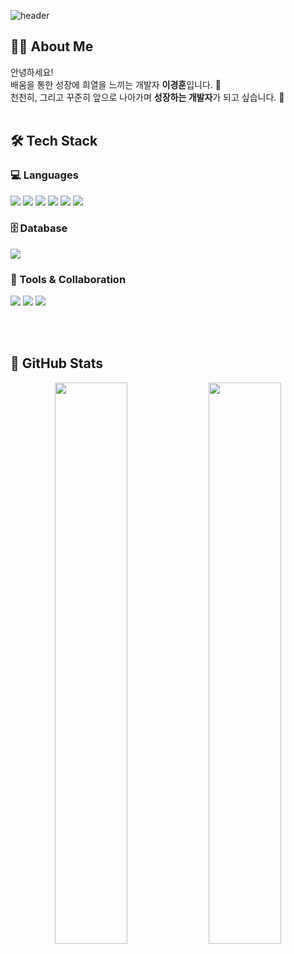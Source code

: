 <div>
  
  <!--Header-->
  ![header](https://capsule-render.vercel.app/api?type=waving&color=gradient&height=300&section=header&text=Good%20to%20see%20you%20%F0%9F%A4%97)
  
</div>

<div>
  <!--Body-->
  
## 🙋‍♂️ About Me

안녕하세요!  
배움을 통한 성장에 희열을 느끼는 개발자 **이경훈**입니다. 🌱  
천천히, 그리고 꾸준히 앞으로 나아가며 **성장하는 개발자**가 되고 싶습니다. 🚀
  <br/>
  <br/>
  
  ## 🛠️ Tech Stack

### 💻 Languages  
<p>
  <img src="https://img.shields.io/badge/Java-007396?style=flat&logo=java&logoColor=white" />
  <img src="https://img.shields.io/badge/JavaScript-F7DF1E?style=flat&logo=javascript&logoColor=black" />
  <img src="https://img.shields.io/badge/HTML5-E34F26?style=flat&logo=html5&logoColor=white" />
  <img src="https://img.shields.io/badge/CSS3-1572B6?style=flat&logo=css3&logoColor=white" />
  <img src="https://img.shields.io/badge/Node.js-339933?style=flat&logo=nodedotjs&logoColor=white" />
  <img src="https://img.shields.io/badge/Flutter-02569B?style=flat&logo=flutter&logoColor=white" />
</p>

### 🗄️ Database  
<p>
  <img src="https://img.shields.io/badge/MySQL-4479A1?style=flat&logo=mysql&logoColor=white" />
</p>

### 🧰 Tools & Collaboration  
<p>
  <img src="https://img.shields.io/badge/Git-F05032?style=flat&logo=git&logoColor=white" />
  <img src="https://img.shields.io/badge/GitHub-181717?style=flat&logo=github&logoColor=white" />
  <img src="https://img.shields.io/badge/Notion-000000?style=flat&logo=notion&logoColor=white" />
</p>

  <br/>
  <br/>
  
## 🧮 GitHub Stats

<p align="center">
  <img width="48%" src="https://github-readme-stats.vercel.app/api?username=kyeonghunLee&show_icons=true&theme=radical" />
  <img width="48%" src="https://github-readme-stats.vercel.app/api/top-langs/?username=kyeonghunLee&layout=compact&theme=radical" />
</p>

</div>

<!--
**kyeonghunLee/kyeonghunLee** is a ✨ _special_ ✨ repository because its `README.md` (this file) appears on your GitHub profile.

Here are some ideas to get you started:

- 🔭 I’m currently working on ...
- 🌱 I’m currently learning ...
- 👯 I’m looking to collaborate on ...
- 🤔 I’m looking for help with ...
- 💬 Ask me about ...
- 📫 How to reach me: ...
- 😄 Pronouns: ...
- ⚡ Fun fact: ...
-->
